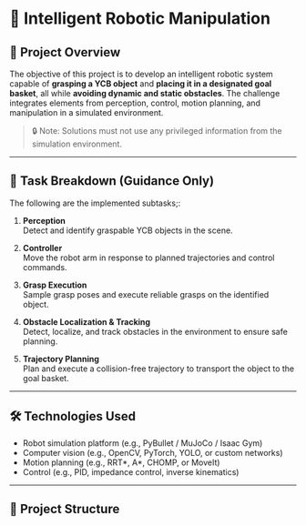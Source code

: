 # 🧠 Intelligent Robotic Manipulation

## 🚀 Project Overview

The objective of this project is to develop an intelligent robotic system capable of **grasping a YCB object** and **placing it in a designated goal basket**, all while **avoiding dynamic and static obstacles**. The challenge integrates elements from perception, control, motion planning, and manipulation in a simulated environment.

> 🔒 Note: Solutions must not use any privileged information from the simulation environment.

---

## 🧩 Task Breakdown (Guidance Only)

The following are the implemented subtasks;:

1. **Perception**  
   Detect and identify graspable YCB objects in the scene.

2. **Controller**  
   Move the robot arm in response to planned trajectories and control commands.

3. **Grasp Execution**  
   Sample grasp poses and execute reliable grasps on the identified object.

4. **Obstacle Localization & Tracking**  
   Detect, localize, and track obstacles in the environment to ensure safe planning.

5. **Trajectory Planning**  
   Plan and execute a collision-free trajectory to transport the object to the goal basket.

---

## 🛠 Technologies Used

- Robot simulation platform (e.g., PyBullet / MuJoCo / Isaac Gym)
- Computer vision (e.g., OpenCV, PyTorch, YOLO, or custom networks)
- Motion planning (e.g., RRT*, A*, CHOMP, or MoveIt)
- Control (e.g., PID, impedance control, inverse kinematics)

---

## 📁 Project Structure

